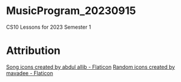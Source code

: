 # MusicProgram_20230915
CS10 Lessons for 2023 Semester 1
# Attribution
<a href="https://www.flaticon.com/free-icons/song" title="song icons">Song icons created by abdul allib - Flaticon</a>
<a href="https://www.flaticon.com/free-icons/random" title="random icons">Random icons created by mavadee - Flaticon</a>